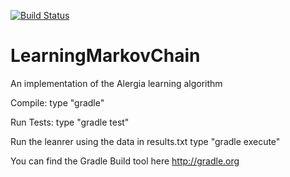 [![Build Status](https://travis-ci.org/guluchen/LearningMarkovChain.svg?branch=master)](https://travis-ci.org/guluchen/LearningMarkovChain)

# LearningMarkovChain
An implementation of the Alergia learning algorithm 

Compile:
type "gradle"

Run Tests:
type "gradle test"

Run the leanrer using the data in results.txt
type "gradle execute"

You can find the Gradle Build tool here http://gradle.org

